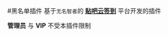 #黑名单插件
基于`无名智者`的 [**贴吧云签到**](https://github.com/MoeNetwork/Tieba-Cloud-Sign) 平台开发的插件

**管理员** 与 **VIP** 不受本插件限制